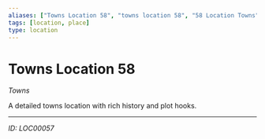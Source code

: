 ```yaml
---
aliases: ["Towns Location 58", "towns location 58", "58 Location Towns"]
tags: [location, place]
type: location
---
```


# Towns Location 58

*Towns*

A detailed towns location with rich history and plot hooks.

---
*ID: LOC00057*